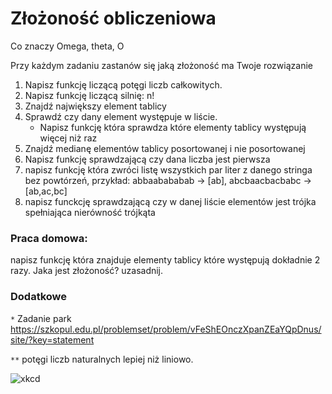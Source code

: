 # Złożoność obliczeniowa

Co znaczy Omega, theta, O



Przy każdym zadaniu zastanów się jaką złożoność ma Twoje rozwiązanie

1. Napisz funkcję liczącą potęgi liczb całkowitych.
2. Napisz funkcję liczącą silnię: n!
3. Znajdź największy element tablicy
4. Sprawdź czy dany element występuje w liście.
    -  Napisz funkcję która sprawdza które elementy tablicy występują więcej niż raz
5. Znajdź medianę elementów tablicy posortowanej i nie posortowanej
6. Napisz funkcję sprawdzającą czy dana liczba jest pierwsza
7. napisz funkcję która zwróci listę wszystkich par liter z danego stringa bez powtórzeń, przykład: abbaabababab → [ab], abcbaacbacbabc → [ab,ac,bc]
8. napisz funckcję sprawdzającą czy w danej liście elementów jest trójka spełniająca nierówność trójkąta

### Praca domowa:
napisz funkcję która znajduje elementy tablicy które występują dokładnie 2 razy. Jaka jest złożoność? uzasadnij.

### Dodatkowe

`*` Zadanie park https://szkopul.edu.pl/problemset/problem/vFeShEOnczXpanZEaYQpDnus/site/?key=statement


`**` potęgi liczb naturalnych lepiej niż liniowo.

![xkcd](https://imgs.xkcd.com/comics/e_to_the_pi_minus_pi.png)



